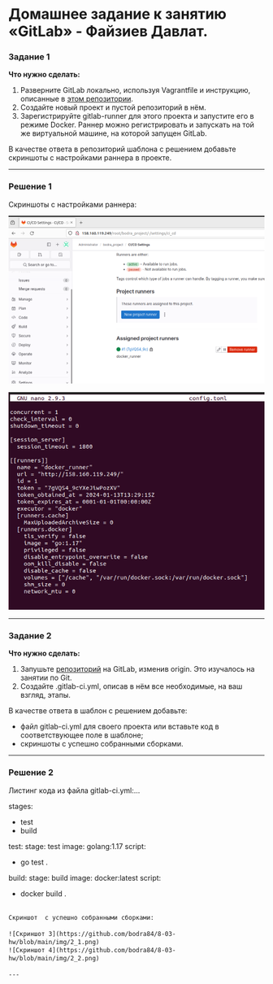 # Домашнее задание к занятию «GitLab» - Файзиев Давлат.

### Задание 1

**Что нужно сделать:**

1. Разверните GitLab локально, используя Vagrantfile и инструкцию, описанные в [этом репозитории](https://github.com/netology-code/sdvps-materials/tree/main/gitlab).   
2. Создайте новый проект и пустой репозиторий в нём.
3. Зарегистрируйте gitlab-runner для этого проекта и запустите его в режиме Docker. Раннер можно регистрировать и запускать на той же виртуальной машине, на которой запущен GitLab.

В качестве ответа в репозиторий шаблона с решением добавьте скриншоты с настройками раннера в проекте.

---

### Решение 1
 
Cкриншоты с настройками раннера:
 
![Скриншот 1](https://github.com/bodra84/8-03-hw/blob/main/img/1_1.png)
  
![Скриншот 2](https://github.com/bodra84/8-03-hw/blob/main/img/1_2.png)

---

### Задание 2

**Что нужно сделать:**

1. Запушьте [репозиторий](https://github.com/netology-code/sdvps-materials/tree/main/gitlab) на GitLab, изменив origin. Это изучалось на занятии по Git.
2. Создайте .gitlab-ci.yml, описав в нём все необходимые, на ваш взгляд, этапы.

В качестве ответа в шаблон с решением добавьте: 
 
 * файл gitlab-ci.yml для своего проекта или вставьте код в соответствующее поле в шаблоне; 
 * скриншоты с успешно собранными сборками.
 
---
### Решение 2

Листинг кода из файла gitlab-ci.yml:...

stages:
  - test
  - build

test:
  stage: test
  image: golang:1.17
  script:
   - go test .

build:
  stage: build
  image: docker:latest
  script:
   - docker build .
```
  
Cкриншот  с успешно собранными сборками:

![Скриншот 3](https://github.com/bodra84/8-03-hw/blob/main/img/2_1.png)
![Скриншот 4](https://github.com/bodra84/8-03-hw/blob/main/img/2_2.png)

---

